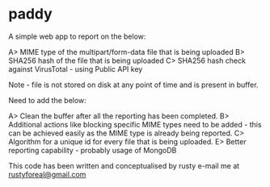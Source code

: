 # paddy

A simple web app to report on the below:

A> MIME type of the multipart/form-data file that is being uploaded
B> SHA256 hash of the file that is being uploaded
C> SHA256 hash check against VirusTotal - using Public API key

Note - file is not stored on disk at any point of time and is present in buffer.

Need to add the below:

A> Clean the buffer after all the reporting has been completed.
B> Additional actions like blocking specific MIME types need to be added - this can be achieved easily as the MIME type is already being reported.
C> Algorithm for a unique id for every file that is being uploaded.
E> Better reporting capability - probably usage of MongoDB

This code has been written and conceptualised by rusty
e-mail me at rustyforeal@gmail.com

